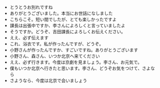 * とうとうお別れですね
* ありがとうございました。本当にお世話になしました
* こちらこそ。短い間でしたが、とても楽しかったですよ
* 課長は出張中ですか、李さんによろしくと言っていましたよ
* そうですか。どうぞ、吉田課長によろしくお伝えください。
* ええ、必ず伝えます
* これ、浴衣です。私が作ったんですが、どうぞ。
* 小野さんが作ったんですか、すごいですね。ありがとうございます
* 小野さん、森さん、いつか北京へ来てください
* ええ、必ず行きます。今度は京劇を見ましょう。李さん、お元気で。
* 僕もいつか北京へ行きたと思います。李さん、どうぞお気をつけて、さよなら
* さようなら、今度は北京で会いましょう
